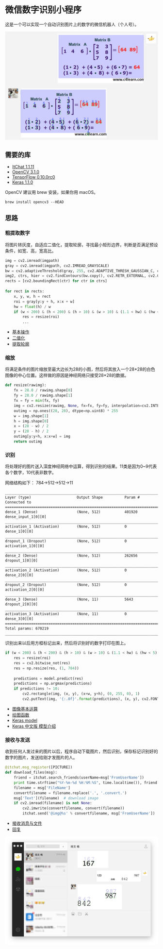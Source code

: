 # 微信数字识别小程序

这是一个可以实现一个自动识别图片上的数字的微信机器人（个人号）。

![](https://raw.githubusercontent.com/ypwhs/resources/master/WechatIMG57.jpeg)

## 需要的库

* [ItChat 1.1.11](https://github.com/littlecodersh/ItChat)
* [OpenCV 3.1.0](https://github.com/opencv/opencv)
* [TensorFlow 0.10.0rc0](https://github.com/tensorflow/tensorflow/tree/v0.10.0rc0)
* [Keras 1.1.0](https://github.com/fchollet/keras)

OpenCV 建议用 brew 安装，如果你用 macOS。

```shell
brew install opencv3 --HEAD
```

## 思路

### 粗提取数字

将图片转灰度，自适应二值化，提取轮廓，寻找最小矩形边界，判断是否满足预设条件，如宽、高，宽高比。

```python
img = cv2.imread(imgpath)
gray = cv2.imread(imgpath, cv2.IMREAD_GRAYSCALE)
bw = cv2.adaptiveThreshold(gray, 255, cv2.ADAPTIVE_THRESH_GAUSSIAN_C, cv2.THRESH_BINARY_INV, 25, 25)
img2, ctrs, hier = cv2.findContours(bw.copy(), cv2.RETR_EXTERNAL, cv2.CHAIN_APPROX_SIMPLE)
rects = [cv2.boundingRect(ctr) for ctr in ctrs]

for rect in rects:
    x, y, w, h = rect
    roi = gray[y:y + h, x:x + w]
    hw = float(h) / w
    if (w < 200) & (h < 200) & (h > 10) & (w > 10) & (1.1 < hw) & (hw < 5):
        res = resize(roi)
        ...

```
* [基本操作](http://docs.opencv.org/3.1.0/d3/df2/tutorial_py_basic_ops.html)
* [二值化](http://docs.opencv.org/3.1.0/d7/d4d/tutorial_py_thresholding.html)
* [提取轮廓](http://docs.opencv.org/3.1.0/dd/d49/tutorial_py_contour_features.html)

### 缩放

将满足条件的图片缩放至最大边长为28的小图，然后将其放入一个28\*28的白色图像的中心位置。这样做的原因是神经网络只接受28\*28的数据。

```python
def resize(rawimg):
    fx = 28.0 / rawimg.shape[0]
    fy = 28.0 / rawimg.shape[1]
    fx = fy = min(fx, fy)
    img = cv2.resize(rawimg, None, fx=fx, fy=fy, interpolation=cv2.INTER_CUBIC)
    outimg = np.ones((28, 28), dtype=np.uint8) * 255
    w = img.shape[1]
    h = img.shape[0]
    x = (28 - w) / 2
    y = (28 - h) / 2
    outimg[y:y+h, x:x+w] = img
    return outimg

```

### 识别

将处理好的图片送入深度神经网络中运算，得到识别的结果。11类是因为0~9代表各个数字，10代表非数字。

网络结构如下： 784->512->512->11

```
____________________________________________________________________________________________________
Layer (type)                     Output Shape          Param #     Connected to
====================================================================================================
dense_1 (Dense)                  (None, 512)           401920      dense_input_1[0][0]
____________________________________________________________________________________________________
activation_1 (Activation)        (None, 512)           0           dense_1[0][0]
____________________________________________________________________________________________________
dropout_1 (Dropout)              (None, 512)           0           activation_1[0][0]
____________________________________________________________________________________________________
dense_2 (Dense)                  (None, 512)           262656      dropout_1[0][0]
____________________________________________________________________________________________________
activation_2 (Activation)        (None, 512)           0           dense_2[0][0]
____________________________________________________________________________________________________
dropout_2 (Dropout)              (None, 512)           0           activation_2[0][0]
____________________________________________________________________________________________________
dense_3 (Dense)                  (None, 11)            5643        dropout_2[0][0]
____________________________________________________________________________________________________
activation_3 (Activation)        (None, 11)            0           dense_3[0][0]
====================================================================================================
Total params: 670219
____________________________________________________________________________________________________
```

识别出来以后用方框标记出来，然后将识别好的数字打印在图上。

```python
if (w < 200) & (h < 200) & (h > 10) & (w > 10) & (1.1 < hw) & (hw < 5):
    res = resize(roi)
    res = cv2.bitwise_not(res)
    res = np.resize(res, (1, 784))

    predictions = model.predict(res)
    predictions = np.argmax(predictions)
    if predictions != 10:
        cv2.rectangle(img, (x, y), (x+w, y+h), (0, 255, 0), 1)
        cv2.putText(img, '{:.0f}'.format(predictions), (x, y), cv2.FONT_HERSHEY_DUPLEX, h/25, (255, 0, 0))

```

* [图像基本运算](http://docs.opencv.org/3.1.0/d0/d86/tutorial_py_image_arithmetics.html)
* [绘图函数](http://docs.opencv.org/3.1.0/dc/da5/tutorial_py_drawing_functions.html)
* [Keras model](https://keras.io/models/model/)
* [Keras 中文版 模型介绍](http://keras-cn.readthedocs.io/en/latest/getting_started/sequential_model/)


### 接收与发送

收到任何人发过来的图片以后，程序自动下载图片，然后识别，保存标记识别好的数字的图片，发送给刚才发图片的人。

```python
@itchat.msg_register([PICTURE])
def download_files(msg):
    friend = itchat.search_friends(userName=msg['FromUserName'])
    print time.strftime("%Y-%m-%d %H:%M:%S", time.localtime()), friend['NickName'], msg['Type']
    filename = msg['FileName']
    convertfilename = filename.replace('.', '.convert.')
    msg['Text'](filename)  # download image
    if cv2.imread(filename) is not None:
        cv2.imwrite(convertfilename, convert(filename))
        itchat.send('@img@%s' % convertfilename, msg['FromUserName'])
```

* [接收消息与文件](http://itchat.readthedocs.io/zh/latest/3.Handler/)
* [回复](http://itchat.readthedocs.io/zh/latest/5.Reply/)

![](https://raw.githubusercontent.com/ypwhs/resources/master/WechatIMG50.jpg)

